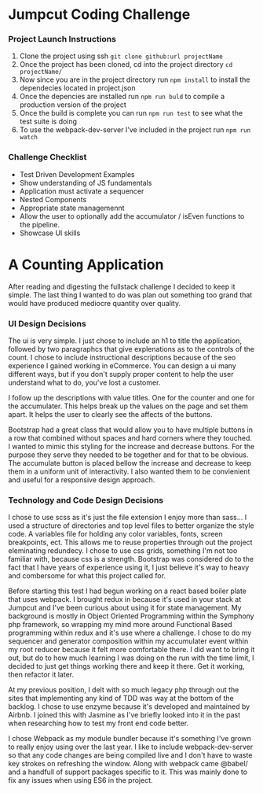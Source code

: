# Jumpcut Coding Challenge

### Project Launch Instructions
1. Clone the project using ssh `git clone github:url projectName`
2. Once the project has been cloned, cd into the project directory `cd projectName/`
3. Now since you are in the project directory run `npm install` to install the dependecies located in project.json
4. Once the depencies are installed run `npm run buld` to compile a production version of the project
5. Once the build is complete you can run `npm run test` to see what the test suite is doing
6. To use the webpack-dev-server I've included in the project run `npm run watch`

### Challenge Checklist
+ Test Driven Development Examples
+ Show understanding of JS fundamentals
+ Application must activate a sequencer
+ Nested Components
+ Appropriate state managemennt
+ Allow the user to optionally add the accumulator / isEven functions to the pipeline.
+ Showcase UI skills

# A Counting Application

After reading and digesting the fullstack challenge I decided to keep it simple. The last thing I wanted to do was plan out something too grand that would have produced mediocre quantity over quality.

### UI Design Decisions

The ui is very simple. I just chose to include an h1 to title the application, followed by two paragraphcs that give explenations as to the controls of the count. I chose to include instructional descriptions because of the seo experience I gained working in eCommerce. You can design a ui many different ways, but if you don't supply proper content to help the user understand what to do, you've lost a customer.

I follow up the descriptions with value titles. One for the counter and one for the accumulater. This helps break up the values on the page and set them apart. It helps the user to clearly see the affects of the buttons.

Bootstrap had a great class that would allow you to have multiple buttons in a row that combined without spaces and hard corners where they touched. I wanted to mimic this styling for the increase and decrease buttons. For the purpose they serve they needed to be together and for that to be obvious. The accumulate button is placed bellow the increase and decrease to keep them in a uniform unit of interactivity. I also wanted them to be convienient and useful for a responsive design approach.

### Technology and Code Design Decisions

I chose to use scss as it's just the file extension I enjoy more than sass... I used a structure of directories and top level files to better organize the style code. A variables file for holding any color variables, fonts, screen breakpoints, ect. This allows me to reuse properties through out the project eleminating redundecy. I chose to use css grids, something I'm not too familiar with, because css is a strength. Bootstrap was considered do to the fact that I have years of experience using it, I just believe it's way to heavy and combersome for what this project called for.

Before starting this test I had begun working on a react based boiler plate that uses webpack. I brought redux in because it's used in your stack at Jumpcut and I've been curious about using it for state management. My background is mostly in Object Oriented Programming within the Symphony php framework, so wrapping my mind more around Functional Based programming within redux and it's use where a challenge. I chose to do my sequencer and generator composition within my accumulater event within my root reducer because it felt more comfortable there. I did want to bring it out, but do to how much learning I was doing on the run with the time limit, I decided to just get things working there and keep it there. Get it working, then refactor it later.

At my previous position, I delt with so much legacy php through out the sites that implementing any kind of TDD was way at the bottom of the backlog. I chose to use enzyme because it's developed and maintained by Airbnb. I joined this with Jasmine as I've briefly looked into it in the past when researching how to test my front end code better.

I chose Webpack as my module bundler because it's something I've grown to really enjoy using over the last year. I like to include webpack-dev-server so that any code changes are being compiled live and I don't have to waste key strokes on refreshing the window. Along with webpack came @babel/ and a handfull of support packages specific to it. This was mainly done to fix any issues when using ES6 in the project.





